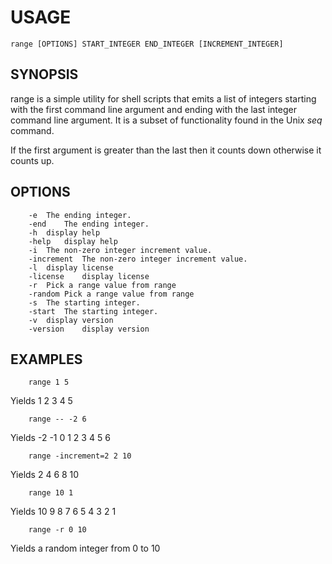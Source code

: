 
# USAGE

    range [OPTIONS] START_INTEGER END_INTEGER [INCREMENT_INTEGER]

## SYNOPSIS

range is a simple utility for shell scripts that emits a list of 
integers starting with the first command line argument and 
ending with the last integer command line argument. It is a 
subset of functionality found in the Unix _seq_ command.

If the first argument is greater than the last then it counts 
down otherwise it counts up.

## OPTIONS

```
	-e	The ending integer.
	-end	The ending integer.
	-h	display help
	-help	display help
	-i	The non-zero integer increment value.
	-increment	The non-zero integer increment value.
	-l	display license
	-license	display license
	-r	Pick a range value from range
	-random	Pick a range value from range
	-s	The starting integer.
	-start	The starting integer.
	-v	display version
	-version	display version
```

## EXAMPLES

```
	range 1 5
```

Yields 1 2 3 4 5

```
	range -- -2 6
```

Yields -2 -1 0 1 2 3 4 5 6

```
	range -increment=2 2 10
```

Yields 2 4 6 8 10

```
	range 10 1
```

Yields 10 9 8 7 6 5 4 3 2 1

```
	range -r 0 10
```

Yields a random integer from 0 to 10

